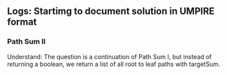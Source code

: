 ## Logs: Startimg to document solution in UMPIRE format
### Path Sum II
Understand:
The question is a continuation of Path Sum I, but instead of returning a boolean, we return a list of all root to leaf paths with targetSum.